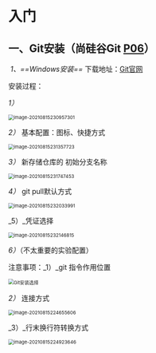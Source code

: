 #  入门

## 一、Git安装（尚硅谷Git [P06](https://www.bilibili.com/video/BV1pW411A7a5?p=6&spm_id_from=pageDriver)）

​	*1、==Windows安装==*      	下载地址：[Git官网](https://git-scm.com/)

安装过程：

_1）_

<img src="C:\Users\LGB\AppData\Roaming\Typora\typora-user-images\image-20210815230957301.png" alt="image-20210815230957301" style="zoom:67%;" />

_2）_  基本配置：图标、快捷方式

<img src="C:\Users\LGB\AppData\Roaming\Typora\typora-user-images\image-20210815231357723.png" alt="image-20210815231357723" style="zoom:67%;" />

_3）_ 新存储仓库的 初始分支名称

<img src="C:\Users\LGB\AppData\Roaming\Typora\typora-user-images\image-20210815231747453.png" alt="image-20210815231747453" style="zoom:67%;" />

_4）_ git pull默认方式

<img src="C:\Users\LGB\AppData\Roaming\Typora\typora-user-images\image-20210815232033991.png" alt="image-20210815232033991" style="zoom:67%;" />

_5）_凭证选择

<img src="C:\Users\LGB\AppData\Roaming\Typora\typora-user-images\image-20210815232146815.png" alt="image-20210815232146815" style="zoom:67%;" />

_6）_（不太重要的实验配置）





注意事项：_1）_git 指令作用位置

<img src="C:\Users\LGB\AppData\Roaming\Typora\typora-user-images\image-20210815224455419.png" alt="Git安装选择 " style="zoom:67%;" />

_2）_ 连接方式

<img src="C:\Users\LGB\AppData\Roaming\Typora\typora-user-images\image-20210815224655606.png" alt="image-20210815224655606" style="zoom:67%;" />

_3）_行末换行符转换方式

<img src="C:\Users\LGB\AppData\Roaming\Typora\typora-user-images\image-20210815224923646.png" alt="image-20210815224923646" style="zoom:67%;" />








